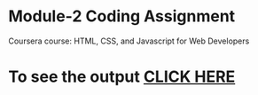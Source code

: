 # Module-2 Coding Assignment

Coursera course: HTML, CSS, and Javascript for Web Developers

# To see the output [CLICK HERE](https://pbtwebd.github.io/Coursera-HTML-CSS-JS/Assignments/module-2/index.html)

